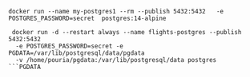 ```docker run --name my-postgres1 --rm --publish 5432:5432   -e POSTGRES_PASSWORD=secret  postgres:14-alpine```



```
 docker run -d --restart always --name flights-postgres --publish 5432:5432
  -e POSTGRES_PASSWORD=secret -e PGDATA=/var/lib/postgresql/data/pgdata 
  -v /home/pouria/pgdata:/var/lib/postgresql/data postgres
```PGDATA